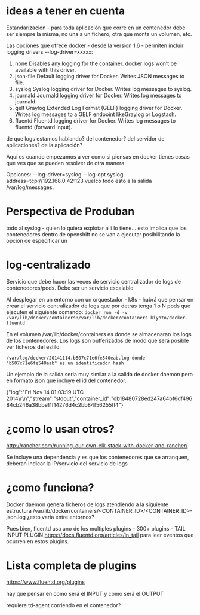 # ideas a tener en cuenta
  Estandarizacion - para toda aplicación que corre en un contenedor debe ser siempre la misma, no una a un fichero, otra que monta un volumen, etc.
  
  Las opciones que ofrece docker - desde la version 1.6 - permiten incluir logging drivers --log-driver=xxxxx:
  1. none	Disables any logging for the container. docker logs won’t be available with this driver.
  2. json-file	Default logging driver for Docker. Writes JSON messages to file.
  3. syslog	Syslog logging driver for Docker. Writes log messages to syslog.
  4. journald	Journald logging driver for Docker. Writes log messages to journald.
  5. gelf	Graylog Extended Log Format (GELF) logging driver for Docker. Writes log messages to a GELF endpoint likeGraylog or Logstash.
  6. fluentd	Fluentd logging driver for Docker. Writes log messages to fluentd (forward input).


 de que logs estamos hablando? del contenedor? del servidor de aplicaciones? de la aplicación? 
 
 Aquí es cuando empezamos a ver como si piensas en docker tienes cosas que ves que se pueden resolver de otra manera.
 
 Opciones:
 --log-driver=syslog --log-opt syslog-address=tcp://192.168.0.42:123 
 vuelco todo esto a la salida  /var/log/messages.
  
# Perspectiva de Produban
  todo al syslog - quien lo quiera explotar alli lo tiene...
  esto implica que los contenedores dentro de openshift no se van a ejecutar posibilitando la opción de especificar un 

# log-centralizado

Servicio que debe hacer las veces de servicio centralizador de logs de contenedores/pods. Debe ser un servicio escalable 

Al desplegar en un entorno con un orquestador - k8s - habrá que pensar en crear el servicio centralizador de logs que por detras tenga 1 o N pods que ejecuten el siguiente comando:
`docker run -d -v /var/lib/docker/containers:/var/lib/docker/containers kiyoto/docker-fluentd`

En el volumen /var/lib/docker/containers es donde se almacenaran los logs de los contenedores. Los logs son bufferizados de modo que será posible ver
ficheros del estilo: 

`/var/log/docker/20141114.b507c71e6fe540eab.log donde "b507c71e6fe540eab" es un identificador hash`

Un ejemplo de la salida  seria muy similar a la salida de docker daemon pero en formato json que incluye el id del contenedor.

{"log":"Fri Nov 14 01:03:19 UTC 2014\r\n","stream":"stdout","container_id":"db18480728ed247a64bf6df49684cb246a38bbe11f14276d4c2bb84f56255ff4"}

# ¿como lo usan otros?
http://rancher.com/running-our-own-elk-stack-with-docker-and-rancher/

Se incluye una dependencia y es que los contenedores que se arranquen, deberan indicar la IP/servicio del servicio de logs

# ¿como funciona?
Docker daemon genera ficheros de logs atendiendo a la siguiente estructura /var/lib/docker/containers/<CONTAINER_ID>/<CONTAINER_ID>-json.log
¿esto varia entre entornos?

Pues bien, fluentd usa uno de los multiples plugins - 300+ plugins - TAIL INPUT PLUGIN https://docs.fluentd.org/articles/in_tail 
para leer eventos que ocurren en estos plugins.

# Lista completa de plugins 
https://www.fluentd.org/plugins

hay que pensar en como será el INPUT y como será el OUTPUT

requiere td-agent corriendo en el contenedor?
